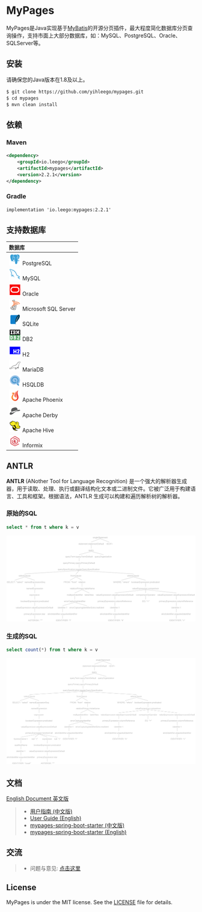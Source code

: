 # MyPages

MyPages是Java实现基于[MyBatis](https://github.com/mybatis/mybatis-3)的开源分页插件，最大程度简化数据库分页查询操作，支持市面上大部分数据库，如：MySQL、PostgreSQL、Oracle、SQLServer等。

## 安装

请确保您的Java版本在1.8及以上。

```bash
$ git clone https://github.com/yihleego/mypages.git
$ cd mypages
$ mvn clean install
```

## 依赖

### Maven

```xml
<dependency>
    <groupId>io.leego</groupId>
    <artifactId>mypages</artifactId>
    <version>2.2.1</version>
</dependency>
```

### Gradle

```xml
implementation 'io.leego:mypages:2.2.1'
```

## 支持数据库

|数据库|
|:---|
|![PostgreSQL](docs/databases/postgresql.svg) PostgreSQL|
|![MySQL](docs/databases/mysql.svg) MySQL|
|![Oracle](docs/databases/oracle.svg) Oracle|
|![Microsoft SQL Server](docs/databases/sql_server.svg) Microsoft SQL Server|
|![SQLite](docs/databases/sqlite.svg) SQLite|
|![DB2](docs/databases/db2.svg) DB2|
|![H2](docs/databases/h2.svg) H2|
|![MariaDB](docs/databases/mariadb.svg) MariaDB|
|![HSQLDB](docs/databases/hsqldb.svg) HSQLDB|
|![Apache Phoenix](docs/databases/apache_phoenix.svg) Apache Phoenix|
|![Apache Derby](docs/databases/apache_derby.svg) Apache Derby|
|![Apache Hive](docs/databases/hive.svg) Apache Hive|
|![Informix](docs/databases/informix.svg) Informix|

## ANTLR

**ANTLR** (ANother Tool for Language Recognition) 是一个强大的解析器生成器，用于读取、处理、执行或翻译结构化文本或二进制文件。它被广泛用于构建语言、工具和框架。根据语法，ANTLR 生成可以构建和遍历解析树的解析器。

### 原始的SQL

```sql
select * from t where k = v
```

![Query Statement Tree](docs/sql/query_tree.png)

### 生成的SQL

```sql
select count(*) from t where k = v
```

![Count Statement Tree](docs/sql/count_tree.png)

## 文档

[English Document 英文版](README.md)

> * [用户指南 (中文版)](mypages/README.ZH_CN.md)
> * [User Guide (English)](mypages/README.md)
> * [mypages-spring-boot-starter (中文版)](mypages-spring-boot-starter/README.ZH_CN.md)
> * [mypages-spring-boot-starter (English)](mypages-spring-boot-starter/README.md)

## 交流

> * 问题与意见: [点击这里](https://github.com/yihleego/mypages/issues)

## License

MyPages is under the MIT license. See the [LICENSE](LICENSE.txt) file for details.